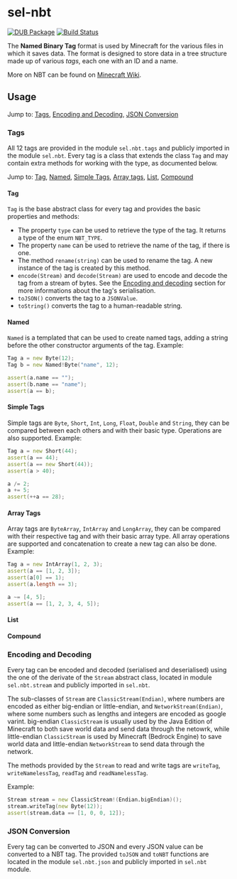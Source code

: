 sel-nbt
=======

[![DUB Package](https://img.shields.io/dub/v/sel-nbt.svg)](https://code.dlang.org/packages/sel-nbt)
[![Build Status](https://travis-ci.org/sel-project/sel-nbt.svg?branch=master)](https://travis-ci.org/sel-project/sel-nbt)

The **Named Binary Tag** format is used by Minecraft for the various files in which it saves data.
The format is designed to store data in a tree structure made up of various *tags*, each one with an ID and a name.

More on NBT can be found on [Minecraft Wiki](https://minecraft.gamepedia.com/NBT_format).

Usage
-----
Jump to: [Tags](#tags), [Encoding and Decoding](#encoding-and-decoding), [JSON Conversion](#json-conversion)

### Tags

All 12 tags are provided in the module `sel.nbt.tags` and publicly imported in the module `sel.nbt`.
Every tag is a class that extends the class `Tag` and may contain extra methods for working with the type, as documented below.

Jump to: [Tag](#tag), [Named](#named), [Simple Tags](#simple-tags), [Array tags](#array-tags), [List](#list), [Compound](#compound)

#### Tag
`Tag` is the base abstract class for every tag and provides the basic properties and methods:
- The property `type` can be used to retrieve the type of the tag. It returns a type of the enum `NBT_TYPE`.
- The property `name` can be used to retrieve the name of the tag, if there is one.
- The method `rename(string)` can be used to rename the tag. A new instance of the tag is created by this method.
- `encode(Stream)` and `decode(Stream)` are used to encode and decode the tag from a stream of bytes. See the [Encoding and decoding](#Encoding_and_decoding) section for more informations about the tag's serialisation.
- `toJSON()` converts the tag to a `JSONValue`.
- `toString()` converts the tag to a human-readable string.

#### Named
`Named` is a templated that can be used to create named tags, adding a string before the other constructor arguments of the tag.
Example:
```d
Tag a = new Byte(12);
Tag b = new Named!Byte("name", 12);

assert(a.name == "");
assert(b.name == "name");
assert(a == b);
```

#### Simple Tags
Simple tags are `Byte`, `Short`, `Int`, `Long`, `Float`, `Double` and `String`, they can be compared between each others and with their basic type. Operations are also supported.
Example:
```d
Tag a = new Short(44);
assert(a == 44);
assert(a == new Short(44));
assert(a > 40);

a /= 2;
a += 5;
assert(++a == 28);
```

#### Array Tags
Array tags are `ByteArray`, `IntArray` and `LongArray`, they can be compared with their respective tag and with their basic array type. All array operations are supported and concatenation to create a new tag can also be done.
Example:
```d
Tag a = new IntArray(1, 2, 3);
assert(a == [1, 2, 3]);
assert(a[0] == 1);
assert(a.length == 3);

a ~= [4, 5];
assert(a == [1, 2, 3, 4, 5]);
```

#### List

#### Compound

### Encoding and Decoding

Every tag can be encoded and decoded (serialised and deserialised) using the one of the derivate of the `Stream` abstract class, located in module `sel.nbt.stream` and publicly imported in `sel.nbt`.

The sub-classes of `Stream` are `ClassicStream(Endian)`, where numbers are encoded as either big-endian or little-endian, and `NetworkStream(Endian)`, where some numbers such as lengths and integers are encoded as google varint.
big-endian `ClassicStream` is usually used by the Java Edition of Minecraft to both save world data and send data through the netowrk, while little-endian `ClassicStream` is used by Minecraft (Bedrock Engine) to save world data and little-endian `NetworkStream` to send data through the network.

The methods provided by the `Stream` to read and write tags are `writeTag`, `writeNamelessTag`, `readTag` and `readNamelessTag`.

Example:
```d
Stream stream = new ClassicStream!(Endian.bigEndian)();
stream.writeTag(new Byte(12));
assert(stream.data == [1, 0, 0, 12]);
```

### JSON Conversion

Every tag can be converted to JSON and every JSON value can be converted to a NBT tag.
The provided `toJSON` and `toNBT` functions are located in the module `sel.nbt.json` and publicly imported in `sel.nbt` module.
